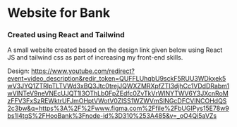 # Website for Bank
### Created using React and Tailwind

A small website created based on the design link given below using React JS and tailwind css as part of increasing my front-end skills.

Design: https://www.youtube.com/redirect?event=video_description&redir_token=QUFFLUhqbU9sckF5RUU3WDkxek5wV3JYQ1ZTRlpTLTVWd3xBQ3Jtc0trejJQWXZMRXpfZTI3djhCc1VDdDRabm1wVlNTeV9neVNEcUJQT1l3OThLb0FpZEdfc0ZvTkVrWlNYTWV6Y3JXcnRoMzFFV3FxSzREWktrUFJmOHptVWotV0ZlSS1WZWVmSlNGcDFCVlNCOHdQS2c3bw&q=https%3A%2F%2Fwww.figma.com%2Ffile%2FbUGIPys15E78w9bs1l4tgS%2FHooBank%3Fnode-id%3D310%253A485&v=_oO4Qi5aVZs
